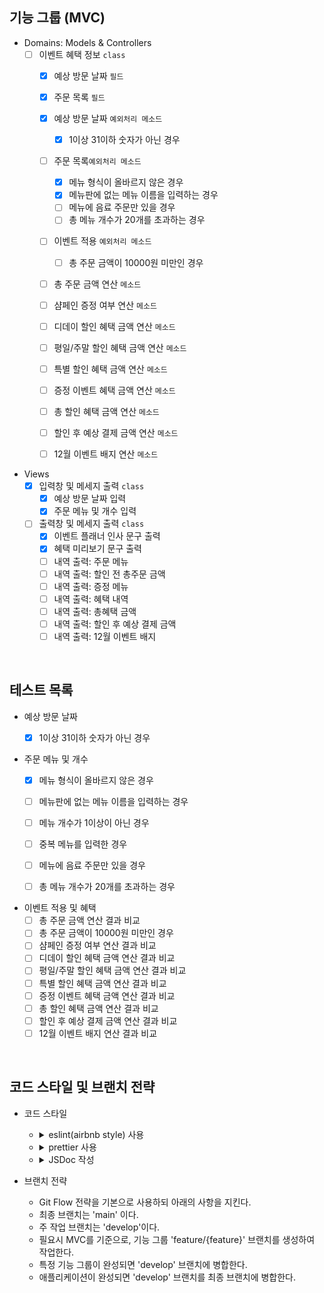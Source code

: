 ## 기능 그룹 (MVC)

- Domains: Models & Controllers
  - [ ] 이벤트 혜택 정보 `class`
    - [x] 예상 방문 날짜 `필드`
    - [x] 주문 목록 `필드`
    - [x] 예상 방문 날짜 `예외처리 메소드`
      - [x] 1이상 31이하 숫자가 아닌 경우
    - [ ] 주문 목록`예외처리 메소드`
      - [x] 메뉴 형식이 올바르지 않은 경우
      - [x] 메뉴판에 없는 메뉴 이름을 입력하는 경우
      - [ ] 메뉴에 음료 주문만 있을 경우
      - [ ] 총 메뉴 개수가 20개를 초과하는 경우
    - [ ] 이벤트 적용 `예외처리 메소드`
      - [ ] 총 주문 금액이 10000원 미만인 경우
    - [ ] 총 주문 금액 연산 `메소드`
    - [ ] 샴페인 증정 여부 연산 `메소드`
    - [ ] 디데이 할인 혜택 금액 연산 `메소드`
    - [ ] 평일/주말 할인 혜택 금액 연산 `메소드`
    - [ ] 특별 할인 혜택 금액 연산 `메소드`
    - [ ] 증정 이벤트 혜택 금액 연산 `메소드`
    - [ ] 총 할인 혜택 금액 연산 `메소드`
    - [ ] 할인 후 예상 결제 금액 연산 `메소드`
    - [ ] 12월 이벤트 배지 연산 `메소드`


- Views
  - [x] 입력창 및 메세지 출력 `class`
    - [x] 예상 방문 날짜 입력
    - [x] 주문 메뉴 및 개수 입력
  - [ ] 출력창 및 메세지 출력 `class`
    - [x] 이벤트 플래너 인사 문구 출력
    - [x] 혜택 미리보기 문구 출력
    - [ ] 내역 출력: 주문 메뉴
    - [ ] 내역 출력: 할인 전 총주문 금액
    - [ ] 내역 출력: 증정 메뉴
    - [ ] 내역 출력: 혜택 내역
    - [ ] 내역 출력: 총혜택 금액
    - [ ] 내역 출력: 할인 후 예상 결제 금액
    - [ ] 내역 출력: 12월 이벤트 배지

<br/>

## 테스트 목록
- 예상 방문 날짜
  - [x] 1이상 31이하 숫자가 아닌 경우


- 주문 메뉴 및 개수
  - [x] 메뉴 형식이 올바르지 않은 경우
  - [ ] 메뉴판에 없는 메뉴 이름을 입력하는 경우
  - [ ] 메뉴 개수가 1이상이 아닌 경우
  - [ ] 중복 메뉴를 입력한 경우
  - [ ] 메뉴에 음료 주문만 있을 경우
  - [ ] 총 메뉴 개수가 20개를 초과하는 경우


- 이벤트 적용 및 혜택
  - [ ] 총 주문 금액 연산 결과 비교
  - [ ] 총 주문 금액이 10000원 미만인 경우
  - [ ] 샴페인 증정 여부 연산 결과 비교
  - [ ] 디데이 할인 혜택 금액 연산 결과 비교
  - [ ] 평일/주말 할인 혜택 금액 연산 결과 비교
  - [ ] 특별 할인 혜택 금액 연산 결과 비교
  - [ ] 증정 이벤트 혜택 금액 연산 결과 비교
  - [ ] 총 할인 혜택 금액 연산 결과 비교
  - [ ] 할인 후 예상 결제 금액 연산 결과 비교
  - [ ] 12월 이벤트 배지 연산 결과 비교

<br/>

## 코드 스타일 및 브랜치 전략

- 코드 스타일

  - <details>
        <summary>eslint(airbnb style) 사용</summary>

        `npm init @eslint/config` 로 eslint를 설치한다.

        `npx install-peerdeps --dev eslint-config-airbnb` 로 airbnb eslint 설정 패키지를 설치한다.

        .eslintrc.cjs 파일을 생성하여 코드 스타일을 정의한다.

        test 코드를 위해 `jest : true` 를 기입한다.

    </details>

  - <details>
        <summary>prettier 사용</summary>

        `npm i -D prettier eslint-config-prettier` 로 prettier와 eslint-config-prettier를 설치한다.

        > `eslint-config-prettier`: prettier와 겹치는 eslint 룰을 비활성화한다.

        .eslintrc.cjs의 `extends : [...]` 에 `prettier` 를 추가한다.

        .prettierrc.cjs 파일을 생성한 후 prettier 규칙을 추가한다.

    </details>

  - <details>
        <summary>JSDoc 작성</summary>

        클래스, 함수, 변수의 문서화 및 타입을 명확히 하기 위해 JSDoc을 작성한다.

        ```js
        /**
         * 두 숫자의 합을 연산하는 함수
         * @param {number} a
         * @param {number} b
         * @returns {number}
         */
        function sum(a, b) {
          return a + b;
        }
        ```

    </details>

  
- 브랜치 전략
  - Git Flow 전략을 기본으로 사용하되 아래의 사항을 지킨다.
  - 최종 브랜치는 'main' 이다.
  - 주 작업 브랜치는 'develop'이다.
  - 필요시 MVC를 기준으로, 기능 그룹 'feature/{feature}' 브랜치를 생성하여 작업한다.
  - 특정 기능 그룹이 완성되면 'develop' 브랜치에 병합한다.
  - 애플리케이션이 완성되면 'develop' 브랜치를 최종 브랜치에 병합한다.